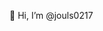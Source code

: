  👋 Hi, I’m @jouls0217

<!---
jouls0217/jouls0217 is a ✨ special ✨ repository because its `README.md` (this file) appears on your GitHub profile.
You can click the Preview link to take a look at your changes.
--->

